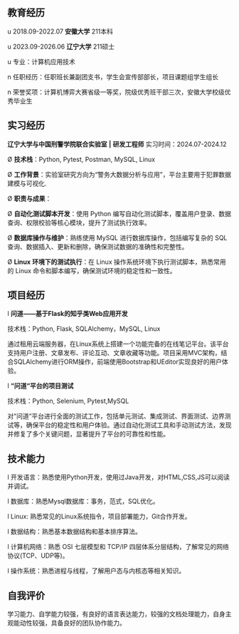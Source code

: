## 教育经历

u 2018.09-2022.07  **安徽大学**  211本科

u 2023.09-2026.06  **辽宁大学**   211硕士

u 专业：计算机应用技术

n 任职经历：任职班长兼副团支书，学生会宣传部部长，项目课题组学生组长

n 荣誉奖项：计算机博弈大赛省级一等奖，院级优秀班干部三次，安徽大学校级优秀毕业生

## 实习经历

**辽宁大学与中国刑警学院联合实验室** **|** **研发工程师**                 实习时间：2024.07-2024.12

Ø **技术栈**：Python, Pytest, Postman, MySQL, Linux

Ø **工作背景**：实验室研究方向为“警务大数据分析与应用”，平台主要用于犯罪数据建模与可视化.

Ø **职责与成果**：

Ø **自动化测试脚本开发**：使用 Python 编写自动化测试脚本，覆盖用户登录、数据查询、权限校验等核心模块，提升了测试执行效率。

Ø **数据库操作与维护**：熟练使用 MySQL 进行数据库操作，包括编写复杂的 SQL 查询、数据插入、更新和删除，确保测试数据的准确性和完整性。

Ø **Linux** **环境下的测试执行**：在 Linux 操作系统环境下执行测试脚本，熟悉常用的 Linux 命令和脚本编写，确保测试环境的稳定性和一致性。



## 项目经历

l **问道——基于Flask的知乎类Web应用开发**

技术栈：Python, Flask, SQLAlchemy，MySQL, Linux

通过租用云端服务器，在Linux系统上搭建一个功能完备的在线笔记平台。该平台支持用户注册、文章发布、评论互动、文章收藏等功能。项目采用MVC架构，结合SQLAlchemy进行ORM操作，前端使用Bootstrap和UEditor实现良好的用户体验。

l **“问道“平台的项目测试**

技术栈：Python, Selenium, Pytest,MySQL

对“问道“平台进行全面的测试工作，包括单元测试、集成测试、界面测试、边界测试等，确保平台的稳定性和用户体验。通过自动化测试工具和手动测试方法，发现并修复了多个关键问题，显著提升了平台的可靠性和性能。

## 技术能力

l 开发语言：熟悉使用Python开发，使用过Java开发，对HTML,CSS,JS可以阅读并调试。

l 数据库：熟悉Mysql数据库：事务，范式，SQL优化。

l Linux: 熟悉常见的Linux系统指令，项目部署能力，Git合作开发。

l 数据结构：熟悉基本数据结构和基本排序算法。

l 计算机网络：熟悉 OSI 七层模型和 TCP/IP 四层体系分层结构，了解常见的网络协议(TCP、UDP等)。

l 操作系统：熟悉进程与线程，了解用户态与内核态等相关知识。

## 自我评价

学习能力、自学能力较强，有良好的语言表达能力，较强的文档处理能力，自身主观能动性较强，具备良好的团队协作能力。